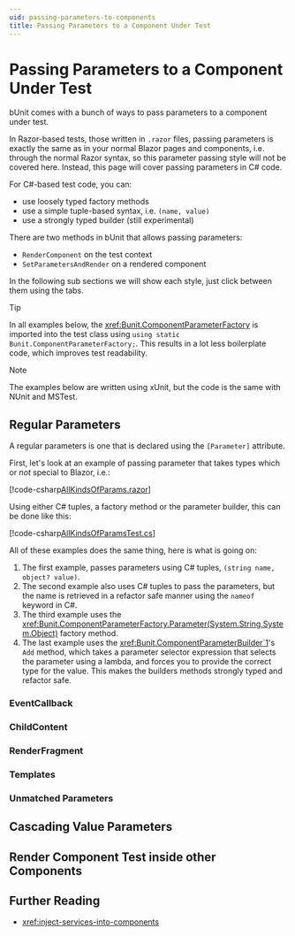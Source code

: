 ```yaml
---
uid: passing-parameters-to-components
title: Passing Parameters to a Component Under Test
---
```


# Passing Parameters to a Component Under Test

bUnit comes with a bunch of ways to pass parameters to a component under test. 

In Razor-based tests, those written in `.razor` files, passing parameters is exactly the same as in your normal Blazor pages and components, i.e. through the normal Razor syntax, so this parameter passing style will not be covered here. Instead, this page will cover passing parameters in C# code.

For C#-based test code, you can:

- use loosely typed factory methods
- use a simple tuple-based syntax, i.e. `(name, value)`
- use a strongly typed builder (still experimental)

There are two methods in bUnit that allows passing parameters:

- `RenderComponent` on the test context
- `SetParametersAndRender` on a rendered component

In the following sub sections we will show each style, just click between them using the tabs.

> [!TIP]
> In all examples below, the <xref:Bunit.ComponentParameterFactory> is imported into the test class using `using static Bunit.ComponentParameterFactory;`. This results in a lot less boilerplate code, which improves test readability.

> [!NOTE]
> The examples below are written using xUnit, but the code is the same with NUnit and MSTest.

## Regular Parameters

A regular parameters is one that is declared using the `[Parameter]` attribute. 

First, let's look at an example of passing parameter that takes types which or _not_ special to Blazor, i.e.:

[!code-csharp[AllKindsOfParams.razor](../../samples/components/AllKindsOfParams.razor#L3-L7)]

Using either C# tuples, a factory method or the parameter builder, this can be done like this:

[!code-csharp[AllKindsOfParamsTest.cs](../../samples/tests/xunit/AllKindsOfParamsTest.cs#L17-L39)]

All of these examples does the same thing, here is what is going on:

1. The first example, passes parameters using C# tuples, `(string name, object? value)`.
2. The second example also uses C# tuples to pass the parameters, but the name is retrieved in a refactor safe manner using the `nameof` keyword in C#.
3. The third example uses the <xref:Bunit.ComponentParameterFactory.Parameter(System.String,System.Object)> factory method.
4. The last example uses the <xref:Bunit.ComponentParameterBuilder`1>'s `Add` method, which takes a parameter selector expression that selects the parameter using a lambda, and forces you to provide the correct type for the value. This makes the builders methods strongly typed and refactor safe.

### EventCallback

### ChildContent

### RenderFragment

### Templates

### Unmatched Parameters

## Cascading Value Parameters

## Render Component Test inside other Components

## Further Reading

- <xref:inject-services-into-components>